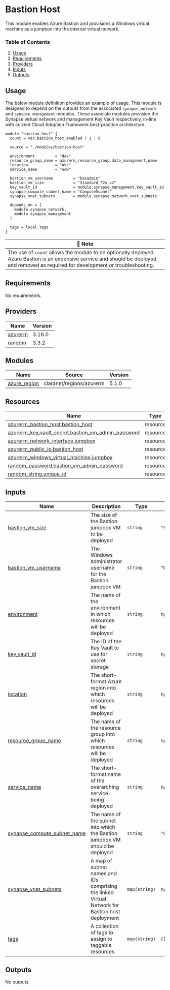 # Bastion Host
This module enables Azure Bastion and provisions a Windows virtual machine as a jumpbox into the internal virtual network.

### Table of Contents
1. [Usage](#usage)
2. [Requirements](#requirements)
3. [Providers](#Providers)
4. [Inputs](#inputs)
5. [Outputs](#outputs)

## Usage
The below module definition provides an example of usage. This module is designed to depend on the outputs from the associated `synapse_network` and `synapse_management` modules. These associate modules provision the Synapse virtual network and management Key Vault respectively, in-line with current Cloud Adoption Framework best-practice architecture.
```
module "bastion_host" {
  count = var.bastion_host_enabled ? 1 : 0

  source = "./modules/bastion-host"

  environment         = "dev"
  resource_group_name = azurerm_resource_group.data_management.name
  location            = "uks"
  service_name        = "odw"

  bastion_vm_username         = "basadmin"
  bastion_vm_size             = "Standard_F2s_v2"
  key_vault_id                = module.synapse_management.key_vault_id
  synapse_compute_subnet_name = "ComputeSubnet"
  synapse_vnet_subnets        = module.synapse_network.vnet_subnets

  depends_on = [
    module.synapse_network,
    module.synapse_management
  ]

  tags = local.tags
}
```

| :scroll: Note |
|----------|
| The use of `count` allows the module to be optionally deployed. Azure Bastion is an expensive service and should be deployed and removed as required for development or troubleshooting. |

<!-- BEGINNING OF PRE-COMMIT-TERRAFORM DOCS HOOK -->
## Requirements

No requirements.

## Providers

| Name | Version |
|------|---------|
| <a name="provider_azurerm"></a> [azurerm](#provider\_azurerm) | 3.16.0 |
| <a name="provider_random"></a> [random](#provider\_random) | 3.3.2 |

## Modules

| Name | Source | Version |
|------|--------|---------|
| <a name="module_azure_region"></a> [azure\_region](#module\_azure\_region) | claranet/regions/azurerm | 5.1.0 |

## Resources

| Name | Type |
|------|------|
| [azurerm_bastion_host.bastion_host](https://registry.terraform.io/providers/hashicorp/azurerm/latest/docs/resources/bastion_host) | resource |
| [azurerm_key_vault_secret.bastion_vm_admin_password](https://registry.terraform.io/providers/hashicorp/azurerm/latest/docs/resources/key_vault_secret) | resource |
| [azurerm_network_interface.jumpbox](https://registry.terraform.io/providers/hashicorp/azurerm/latest/docs/resources/network_interface) | resource |
| [azurerm_public_ip.bastion_host](https://registry.terraform.io/providers/hashicorp/azurerm/latest/docs/resources/public_ip) | resource |
| [azurerm_windows_virtual_machine.jumpbox](https://registry.terraform.io/providers/hashicorp/azurerm/latest/docs/resources/windows_virtual_machine) | resource |
| [random_password.bastion_vm_admin_password](https://registry.terraform.io/providers/hashicorp/random/latest/docs/resources/password) | resource |
| [random_string.unique_id](https://registry.terraform.io/providers/hashicorp/random/latest/docs/resources/string) | resource |

## Inputs

| Name | Description | Type | Default | Required |
|------|-------------|------|---------|:--------:|
| <a name="input_bastion_vm_size"></a> [bastion\_vm\_size](#input\_bastion\_vm\_size) | The size of the Bastion jumpbox VM to be deployed | `string` | `"Standard_F2s_v2"` | no |
| <a name="input_bastion_vm_username"></a> [bastion\_vm\_username](#input\_bastion\_vm\_username) | The Windows administrator username for the Bastion jumpbox VM | `string` | `"basadmin"` | no |
| <a name="input_environment"></a> [environment](#input\_environment) | The name of the environment in which resources will be deployed | `string` | n/a | yes |
| <a name="input_key_vault_id"></a> [key\_vault\_id](#input\_key\_vault\_id) | The ID of the Key Vault to use for secret storage | `string` | n/a | yes |
| <a name="input_location"></a> [location](#input\_location) | The short-format Azure region into which resources will be deployed | `string` | n/a | yes |
| <a name="input_resource_group_name"></a> [resource\_group\_name](#input\_resource\_group\_name) | The name of the resource group into which resources will be deployed | `string` | n/a | yes |
| <a name="input_service_name"></a> [service\_name](#input\_service\_name) | The short-format name of the overarching service being deployed | `string` | n/a | yes |
| <a name="input_synapse_compute_subnet_name"></a> [synapse\_compute\_subnet\_name](#input\_synapse\_compute\_subnet\_name) | The name of the subnet into which the Bastion jumpbox VM should be deployed | `string` | `"ComputeSubnet"` | no |
| <a name="input_synapse_vnet_subnets"></a> [synapse\_vnet\_subnets](#input\_synapse\_vnet\_subnets) | A map of subnet names and IDs comprising the linked Virtual Network for Bastion host deployment | `map(string)` | n/a | yes |
| <a name="input_tags"></a> [tags](#input\_tags) | A collection of tags to assign to taggable resources | `map(string)` | `{}` | no |

## Outputs

No outputs.
<!-- END OF PRE-COMMIT-TERRAFORM DOCS HOOK -->
